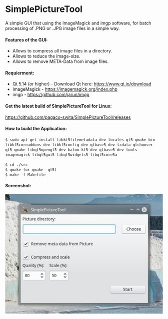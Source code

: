 # SimplePictureTool
A simple GUI that using the ImageMagick and imgp software, for batch processing of .PNG or .JPG image files in a simple way.
<br>
#### Features of the GUI: <br />
 * Allows to compress all image files in a directory.
 * Allows to reduce the image-size.
 * Allows to remove META-Data from image files.

#### Requierment: <br />
* Qt 5.14 (or higher) - Download Qt here: https://www.qt.io/download
* ImageMagick - https://imagemagick.org/index.php
* imgp - https://github.com/jarun/imgp

#### Get the latest build of SimplePictureTool for Linux:<br />
<a href="https://github.com/pagaco-swita/SimplePictureTool/releases">https://github.com/pagaco-swita/SimplePictureTool/releases</a>

#### How to build the Application:

```
$ sudo apt-get install libkf5filemetadata-dev locales qt5-qmake-bin libkf5coreaddons-dev libkf5config-dev qtbase5-dev tzdata qtchooser qt5-qmake libqt5opengl5-dev baloo-kf5-dev qtbase5-dev-tools imagemagick libqt5gui5 libqt5widgets5 libqt5core5a

$ cd ./src
$ qmake (or qmake -qt5)
$ make -f Makefile
``` 

#### Screenshot: <br />
![Screenshot](https://github.com/pagaco-swita/SimplePictureTool/blob/main/screenshot.png)
